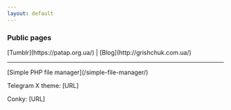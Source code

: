 ```yaml
---
layout: default
---
```


<h3>Public pages</h3>
[Tumblr](https://patap.org.ua/) | [Blog](http://grishchuk.com.ua/)
<hr>
[Simple PHP file manager](/simple-file-manager/)

Telegram X theme: [URL]

Conky: [URL] 
